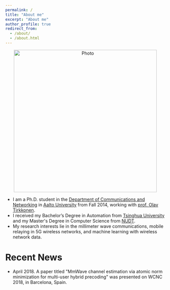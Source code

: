 ```yaml
---
permalink: /
title: "About me"
excerpt: "About me"
author_profile: true
redirect_from: 
  - /about/
  - /about.html
---
```


<p align="center">
  <img src="https://dengjunquan.github.io/images/Junquan_github.jpg?raw=true" alt="Photo" style="width: 450px;"/> 
</p>

* I am a Ph.D. student in the [Department of Communications and Networking](http://comnet.aalto.fi/en/) in [Aalto University](https://www.aalto.fi/) from Fall 2014, working with [prof. Olav Tirkkonen](http://users.comnet.aalto.fi/oltirkko/). 
* I received my Bachelor’s Degree in Automation from [Tsinghua University](http://www.tsinghua.edu.cn) and my Master's Degree in Computer Science from [NUDT](http://www.nudt.edu.cn/index_eng.htm).
* My research interests lie in the millimeter wave communications, mobile relaying in 5G wireless networks, and machine learning with
wireless network data.


# Recent News
* April 2018. A paper titled "MmWave channel estimation via atomic norm minimization for multi-user hybrid precoding" was presented on
WCNC 2018, in Barcelona, Spain.
